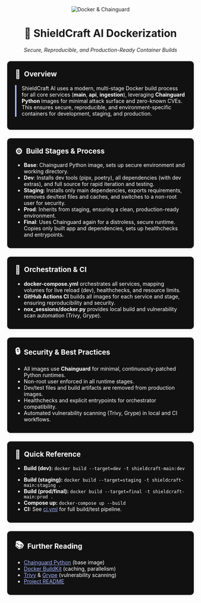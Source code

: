 <div align="center">
  <img src="https://img.shields.io/badge/Containerization-Docker%20%7C%20Chainguard-blue?style=for-the-badge&logo=docker&logoColor=white" alt="Docker & Chainguard" />
</div>

<h1 align="center">🐳 ShieldCraft AI Dockerization</h1>
<p align="center"><em>Secure, Reproducible, and Production-Ready Container Builds</em></p>

<section style="border:1px solid #e0e0e0; border-radius:10px; margin:1.5em 0; box-shadow:0 2px 8px #f0f0f0; padding:1.5em; background:#111; color:#fff;">
<h2 style="margin-top:0;display:flex;align-items:center;font-size:1.35em;gap:0.5em;">
  <span style="font-size:1.2em;">🔎</span> Overview
</h2>
<div style="border-left:4px solid #a5b4fc; padding-left:1em; margin-bottom:1em;">
ShieldCraft AI uses a modern, multi-stage Docker build process for all core services (<b>main</b>, <b>api</b>, <b>ingestion</b>), leveraging <b>Chainguard Python</b> images for minimal attack surface and zero-known CVEs. This ensures secure, reproducible, and environment-specific containers for development, staging, and production.
</div>
</section>

<section style="border:1px solid #e0e0e0; border-radius:10px; margin:1.5em 0; box-shadow:0 2px 8px #f0f0f0; padding:1.5em; background:#111; color:#fff;">
<h2 style="margin-top:0;display:flex;align-items:center;font-size:1.35em;gap:0.5em;">
  <span style="font-size:1.2em;">⚙️</span> Build Stages & Process
</h2>
<ul style="margin-bottom:0.5em;">
  <li><b>Base</b>: Chainguard Python image, sets up secure environment and working directory.</li>
  <li><b>Dev</b>: Installs dev tools (pipx, poetry), all dependencies (with dev extras), and full source for rapid iteration and testing.</li>
  <li><b>Staging</b>: Installs only main dependencies, exports requirements, removes dev/test files and caches, and switches to a non-root user for security.</li>
  <li><b>Prod</b>: Inherits from staging, ensuring a clean, production-ready environment.</li>
  <li><b>Final</b>: Uses Chainguard again for a distroless, secure runtime. Copies only built app and dependencies, sets up healthchecks and entrypoints.</li>
</ul>
</section>

<section style="border:1px solid #e0e0e0; border-radius:10px; margin:1.5em 0; box-shadow:0 2px 8px #f0f0f0; padding:1.5em; background:#111; color:#fff;">
<h2 style="margin-top:0;display:flex;align-items:center;font-size:1.35em;gap:0.5em;">
  <span style="font-size:1.2em;">🧩</span> Orchestration & CI
</h2>
<ul style="margin-bottom:0.5em;">
  <li><b>docker-compose.yml</b> orchestrates all services, mapping volumes for live reload (dev), healthchecks, and resource limits.</li>
  <li><b>GitHub Actions CI</b> builds all images for each service and stage, ensuring reproducibility and security.</li>
  <li><b>nox_sessions/docker.py</b> provides local build and vulnerability scan automation (Trivy, Grype).</li>
</ul>
</section>

<section style="border:1px solid #e0e0e0; border-radius:10px; margin:1.5em 0; box-shadow:0 2px 8px #f0f0f0; padding:1.5em; background:#111; color:#fff;">
<h2 style="margin-top:0;display:flex;align-items:center;font-size:1.35em;gap:0.5em;">
  <span style="font-size:1.2em;">🔒</span> Security & Best Practices
</h2>
<ul style="margin-bottom:0.5em;">
  <li>All images use <b>Chainguard</b> for minimal, continuously-patched Python runtimes.</li>
  <li>Non-root user enforced in all runtime stages.</li>
  <li>Dev/test files and build artifacts are removed from production images.</li>
  <li>Healthchecks and explicit entrypoints for orchestrator compatibility.</li>
  <li>Automated vulnerability scanning (Trivy, Grype) in local and CI workflows.</li>
</ul>
</section>

<section style="border:1px solid #e0e0e0; border-radius:10px; margin:1.5em 0; box-shadow:0 2px 8px #f0f0f0; padding:1.5em; background:#111; color:#fff;">
<h2 style="margin-top:0;display:flex;align-items:center;font-size:1.35em;gap:0.5em;">
  <span style="font-size:1.2em;">🚀</span> Quick Reference
</h2>
<ul style="margin-bottom:0.5em;">
  <li><b>Build (dev):</b> <code>docker build --target=dev -t shieldcraft-main:dev .</code></li>
  <li><b>Build (staging):</b> <code>docker build --target=staging -t shieldcraft-main:staging .</code></li>
  <li><b>Build (prod/final):</b> <code>docker build --target=final -t shieldcraft-main:prod .</code></li>
  <li><b>Compose up:</b> <code>docker-compose up --build</code></li>
  <li><b>CI:</b> See <a href=".github/workflows/ci.yml" style="color:#a5b4fc;">ci.yml</a> for full build/test pipeline.</li>
</ul>
</section>

<section style="border:1px solid #e0e0e0; border-radius:10px; margin:1.5em 0; box-shadow:0 2px 8px #f0f0f0; padding:1.5em; background:#111; color:#fff;">
<h2 style="margin-top:0;display:flex;align-items:center;font-size:1.35em;gap:0.5em;">
  <span style="font-size:1.2em;">📚</span> Further Reading
</h2>
<ul style="margin-bottom:0.5em;">
  <li><a href="https://github.com/chainguard-images/images/tree/main/images/python" style="color:#a5b4fc;">Chainguard Python</a> (base image)</li>
  <li><a href="https://docs.docker.com/build/buildkit/" style="color:#a5b4fc;">Docker BuildKit</a> (caching, parallelism)</li>
  <li><a href="https://aquasecurity.github.io/trivy/" style="color:#a5b4fc;">Trivy</a> & <a href="https://github.com/anchore/grype" style="color:#a5b4fc;">Grype</a> (vulnerability scanning)</li>
  <li><a href="../../README.md" style="color:#a5b4fc;">Project README</a></li>
</ul>
</section>
